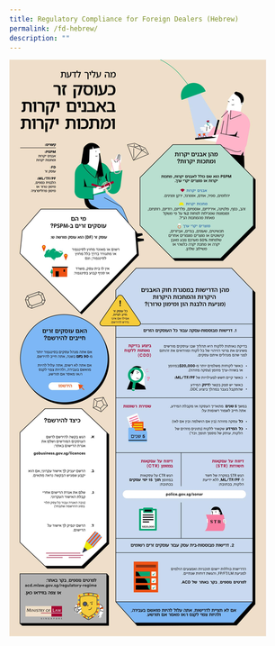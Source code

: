 ```yaml
---
title: Regulatory Compliance for Foreign Dealers (Hebrew)
permalink: /fd-hebrew/
description: ""
---
```

<a href="/files/FD-Hebrew.pdf" target="_blank"><img src="/images/FD-Hebrew.jpg"></a>